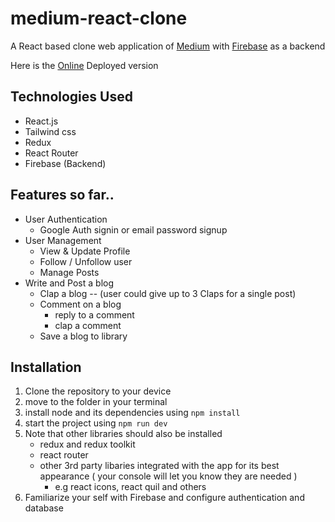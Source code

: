 # medium-react-clone
A React based clone web application of [Medium](https://medium.com) with [Firebase](https://firebase.google.com) as a backend 

Here is the [Online](https://medium-react-clone.vercel.app/) Deployed version 

## Technologies Used
- React.js 
- Tailwind css
- Redux
- React Router
- Firebase (Backend)

## Features so far..
- User Authentication
    - Google Auth signin or email password signup 
- User Management
    - View & Update Profile
    - Follow / Unfollow user
    - Manage Posts
- Write and Post a blog
    - Clap a blog -- (user could give up to 3 Claps for a single post)
    - Comment on a blog
        - reply to a comment
        - clap a comment
    - Save a blog to library   

## Installation
1. Clone the repository to your device
2. move to the folder in your terminal
3. install node and its dependencies using `npm install`
4. start the project using `npm run dev`
5. Note that other libraries should also be installed
    - redux and redux toolkit
    - react router
    - other 3rd party libaries integrated with the app for its best         appearance ( your console will let you know they are needed )
        - e.g react icons, react quil and others
6. Familiarize your self with Firebase and configure authentication and database


